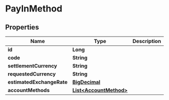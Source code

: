 # PayInMethod

## Properties
Name | Type | Description | Notes
------------ | ------------- | ------------- | -------------
**id** | **Long** |  |  [optional]
**code** | **String** |  |  [optional]
**settlementCurrency** | **String** |  |  [optional]
**requestedCurrency** | **String** |  |  [optional]
**estimatedExchangeRate** | [**BigDecimal**](BigDecimal.md) |  |  [optional]
**accountMethods** | [**List&lt;AccountMethod&gt;**](AccountMethod.md) |  |  [optional]
